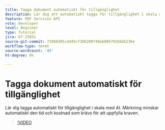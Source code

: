 ```yaml
---
title: Tagga dokument automatiskt för tillgänglighet
description: Lär dig att automatiskt tagga för tillgänglighet i skala med AI
feature: PDF Services API
role: Developer
level: Beginner
type: Tutorial
jira: KT-15031
source-git-commit: 72088d95c4445cf306200749a6806792b6b6236e
workflow-type: tm+mt
source-wordcount: '43'
ht-degree: 0%

---
```


# Tagga dokument automatiskt för tillgänglighet

Lär dig tagga automatiskt för tillgänglighet i skala med AI. Märkning minskar automatiskt den tid och kostnad som krävs för att uppfylla kraven.

>[!VIDEO](https://video.tv.adobe.com/v/3428310?hidetitle=true)
